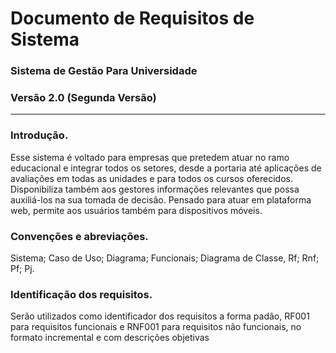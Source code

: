 # Documento de Requisitos de Sistema
### Sistema de Gestão Para Universidade
### Versão 2.0 (Segunda Versão)
---
### Introdução.
Esse sistema é voltado para empresas que pretedem atuar no ramo educacional e  integrar todos os setores, desde a portaria até aplicações de avaliações em todas as unidades e para todos os cursos oferecidos. Disponibiliza também aos gestores informações relevantes que possa auxiliá-los na sua tomada de decisão. Pensado para atuar em plataforma web, permite aos usuários também para dispositivos móveis.

### Convenções e abreviações.
Sistema; Caso de Uso; Diagrama; Funcionais; Diagrama de Classe, Rf; Rnf; Pf; Pj.

### Identificação dos requisitos.
Serão utilizados como identificador dos requisitos a forma padão, RF001 para
requisitos funcionais e RNF001 para requisitos não funcionais, no formato incremental
e com descrições objetivas
